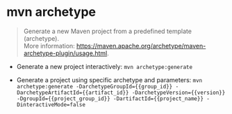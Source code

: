 # mvn archetype

> Generate a new Maven project from a predefined template (archetype).  
> More information: <https://maven.apache.org/archetype/maven-archetype-plugin/usage.html>.

- Generate a new project interactively:
`mvn archetype:generate`

- Generate a project using specific archetype and parameters:
`mvn archetype:generate -DarchetypeGroupId={{group_id}} -DarchetypeArtifactId={{artifact_id}} -DarchetypeVersion={{version}} -DgroupId={{project_group_id}} -DartifactId={{project_name}} -DinteractiveMode=false`
